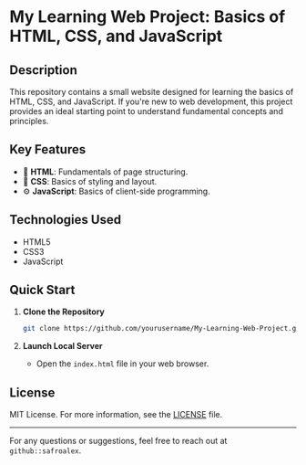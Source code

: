 # My Learning Web Project: Basics of HTML, CSS, and JavaScript

## Description

This repository contains a small website designed for learning the basics of HTML, CSS, and JavaScript. If you're new to web development, this project provides an ideal starting point to understand fundamental concepts and principles.

## Key Features

- 📜 **HTML**: Fundamentals of page structuring.
- 🎨 **CSS**: Basics of styling and layout.
- ⚙️ **JavaScript**: Basics of client-side programming.

## Technologies Used

- HTML5
- CSS3
- JavaScript

## Quick Start

1. **Clone the Repository**
    ```bash
    git clone https://github.com/yourusername/My-Learning-Web-Project.git
    ```

2. **Launch Local Server**
    - Open the `index.html` file in your web browser.

## License

MIT License. For more information, see the [LICENSE](LICENSE) file.

---

For any questions or suggestions, feel free to reach out at `github::safroalex`.
